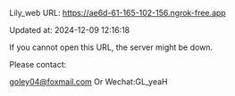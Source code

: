 Lily_web URL: https://ae6d-61-165-102-156.ngrok-free.app

Updated at: 2024-12-09 12:16:18

If you cannot open this URL, the server might be down.

Please contact: 

goley04@foxmail.com Or Wechat:GL_yeaH